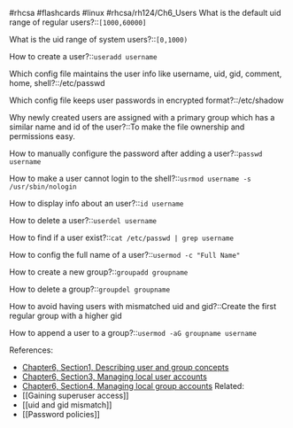 #rhcsa #flashcards #linux #rhcsa/rh124/Ch6_Users 
What is the default uid range of regular users?::`[1000,60000]`
<!--SR:!2023-08-01,14,290-->

What is the uid range of system users?::`[0,1000)`
<!--SR:!2023-08-03,16,290-->

How to create a user?::`useradd username`
<!--SR:!2023-08-21,30,290-->

Which config file maintains the user info like username, uid, gid, comment, home, shell?::/etc/passwd
<!--SR:!2023-07-31,13,290-->

Which config file keeps user passwords in encrypted format?::/etc/shadow
<!--SR:!2023-08-03,16,290-->

Why newly created users are assigned with a primary group which has a similar name and id of the user?::To make the file ownership and permissions easy.
<!--SR:!2023-08-04,17,290-->

How to manually configure the password after adding a user?::`passwd username`
<!--SR:!2023-08-01,14,290-->

How to make a user cannot login to the shell?::`usrmod username -s /usr/sbin/nologin`
<!--SR:!2023-07-30,12,270-->

How to display info about an user?::`id username`
<!--SR:!2023-07-31,13,290-->

How to delete a user?::`userdel username`
<!--SR:!2023-08-03,16,290-->

How to find if a user exist?::`cat /etc/passwd | grep username`
<!--SR:!2023-08-06,19,290-->

How to config the full name of a user?::`usermod -c "Full Name"`
<!--SR:!2023-08-07,20,290-->

How to create a new group?::`groupadd groupname`
<!--SR:!2023-08-05,18,302-->

How to delete a group?::`groupdel groupname`
<!--SR:!2023-08-05,18,302-->

How to avoid having users with mismatched uid and gid?::Create the first regular group with a higher gid
<!--SR:!2023-08-02,15,290-->

How to append a user to a group?::`usermod -aG groupname username`
<!--SR:!2023-08-08,21,290-->

References:
- [Chapter6, Section1, Describing user and group concepts](rh124-8.0-student-guide.pdf#pageno162)
- [Chapter6, Section3, Managing local user accounts](rh124-8.0-student-guide.pdf#pageno180)
- [Chapter6, Section4, Managing local group accounts](rh124-8.0-student-guide.pdf#pageno189)
Related:
- [[Gaining superuser access]]
- [[uid and gid mismatch]]
- [[Password policies]]